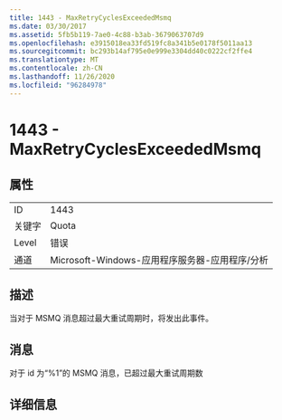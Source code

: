 ```yaml
---
title: 1443 - MaxRetryCyclesExceededMsmq
ms.date: 03/30/2017
ms.assetid: 5fb5b119-7ae0-4c88-b3ab-3679063707d9
ms.openlocfilehash: e3915018ea33fd519fc8a341b5e0178f5011aa13
ms.sourcegitcommit: bc293b14af795e0e999e3304dd40c0222cf2ffe4
ms.translationtype: MT
ms.contentlocale: zh-CN
ms.lasthandoff: 11/26/2020
ms.locfileid: "96284978"
---
```

# <a name="1443---maxretrycyclesexceededmsmq"></a>1443 - MaxRetryCyclesExceededMsmq

## <a name="properties"></a>属性  
  
|||  
|-|-|  
|ID|1443|  
|关键字|Quota|  
|Level|错误|  
|通道|Microsoft-Windows-应用程序服务器-应用程序/分析|  
  
## <a name="description"></a>描述  

 当对于 MSMQ 消息超过最大重试周期时，将发出此事件。  
  
## <a name="message"></a>消息  

 对于 id 为“%1”的 MSMQ 消息，已超过最大重试周期数  
  
## <a name="details"></a>详细信息
